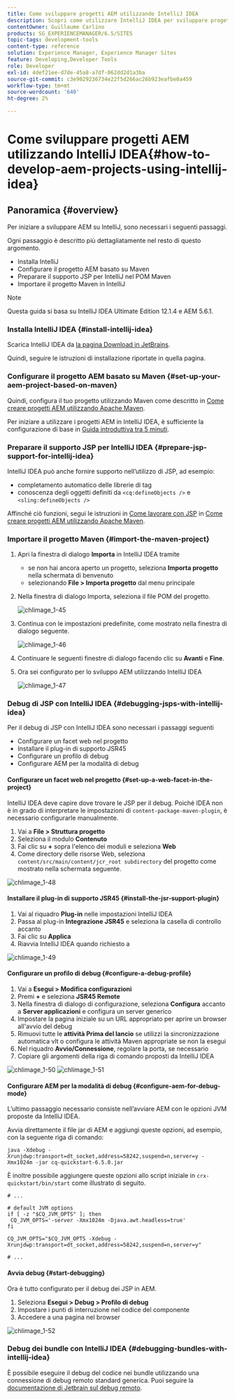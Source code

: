 ```yaml
---
title: Come sviluppare progetti AEM utilizzando IntelliJ IDEA
description: Scopri come utilizzare IntelliJ IDEA per sviluppare progetti Adobe Experience Manager.
contentOwner: Guillaume Carlino
products: SG_EXPERIENCEMANAGER/6.5/SITES
topic-tags: development-tools
content-type: reference
solution: Experience Manager, Experience Manager Sites
feature: Developing,Developer Tools
role: Developer
exl-id: 4def21ee-d7de-45a8-a7df-062dd2d1a3ba
source-git-commit: c3e9029236734e22f5d266ac26b923eafbe0a459
workflow-type: tm+mt
source-wordcount: '640'
ht-degree: 2%

---
```


# Come sviluppare progetti AEM utilizzando IntelliJ IDEA{#how-to-develop-aem-projects-using-intellij-idea}

## Panoramica {#overview}

Per iniziare a sviluppare AEM su IntelliJ, sono necessari i seguenti passaggi.

Ogni passaggio è descritto più dettagliatamente nel resto di questo argomento.

* Installa IntelliJ
* Configurare il progetto AEM basato su Maven
* Preparare il supporto JSP per IntelliJ nel POM Maven
* Importare il progetto Maven in IntelliJ

>[!NOTE]
>
>Questa guida si basa su IntelliJ IDEA Ultimate Edition 12.1.4 e AEM 5.6.1.

### Installa IntelliJ IDEA {#install-intellij-idea}

Scarica IntelliJ IDEA da [la pagina Download in JetBrains](https://www.jetbrains.com/idea/download/).

Quindi, seguire le istruzioni di installazione riportate in quella pagina.

### Configurare il progetto AEM basato su Maven {#set-up-your-aem-project-based-on-maven}

Quindi, configura il tuo progetto utilizzando Maven come descritto in [Come creare progetti AEM utilizzando Apache Maven](/help/sites-developing/ht-projects-maven.md).

Per iniziare a utilizzare i progetti AEM in IntelliJ IDEA, è sufficiente la configurazione di base in [Guida introduttiva tra 5 minuti](https://maven.apache.org/guides/getting-started/maven-in-five-minutes.html).

### Preparare il supporto JSP per IntelliJ IDEA {#prepare-jsp-support-for-intellij-idea}

IntelliJ IDEA può anche fornire supporto nell’utilizzo di JSP, ad esempio:

* completamento automatico delle librerie di tag
* conoscenza degli oggetti definiti da `<cq:defineObjects />` e `<sling:defineObjects />`

Affinché ciò funzioni, segui le istruzioni in [Come lavorare con JSP](/help/sites-developing/ht-projects-maven.md#how-to-work-with-jsps) in [Come creare progetti AEM utilizzando Apache Maven](/help/sites-developing/ht-projects-maven.md).

### Importare il progetto Maven {#import-the-maven-project}

1. Apri la finestra di dialogo **Importa** in IntelliJ IDEA tramite

   * se non hai ancora aperto un progetto, seleziona **Importa progetto** nella schermata di benvenuto
   * selezionando **File > Importa progetto** dal menu principale

1. Nella finestra di dialogo Importa, seleziona il file POM del progetto.

   ![chlimage_1-45](assets/chlimage_1-45a.png)

1. Continua con le impostazioni predefinite, come mostrato nella finestra di dialogo seguente.

   ![chlimage_1-46](assets/chlimage_1-46a.png)

1. Continuare le seguenti finestre di dialogo facendo clic su **Avanti** e **Fine**.
1. Ora sei configurato per lo sviluppo AEM utilizzando IntelliJ IDEA

   ![chlimage_1-47](assets/chlimage_1-47a.png)

### Debug di JSP con IntelliJ IDEA {#debugging-jsps-with-intellij-idea}

Per il debug di JSP con IntelliJ IDEA sono necessari i passaggi seguenti

* Configurare un facet web nel progetto
* Installare il plug-in di supporto JSR45
* Configurare un profilo di debug
* Configurare AEM per la modalità di debug

#### Configurare un facet web nel progetto {#set-up-a-web-facet-in-the-project}

IntelliJ IDEA deve capire dove trovare le JSP per il debug. Poiché IDEA non è in grado di interpretare le impostazioni di `content-package-maven-plugin`, è necessario configurarle manualmente.

1. Vai a **File > Struttura progetto**
1. Seleziona il modulo **Contenuto**
1. Fai clic su **+** sopra l&#39;elenco dei moduli e seleziona **Web**
1. Come directory delle risorse Web, seleziona `content/src/main/content/jcr_root subdirectory` del progetto come mostrato nella schermata seguente.

![chlimage_1-48](assets/chlimage_1-48a.png)

#### Installare il plug-in di supporto JSR45 {#install-the-jsr-support-plugin}

1. Vai al riquadro **Plug-in** nelle impostazioni IntelliJ IDEA
1. Passa al plug-in **Integrazione JSR45** e seleziona la casella di controllo accanto
1. Fai clic su **Applica**
1. Riavvia IntelliJ IDEA quando richiesto a

![chlimage_1-49](assets/chlimage_1-49a.png)

#### Configurare un profilo di debug {#configure-a-debug-profile}

1. Vai a **Esegui > Modifica configurazioni**
1. Premi **+** e seleziona **JSR45 Remote**
1. Nella finestra di dialogo di configurazione, seleziona **Configura** accanto a **Server applicazioni** e configura un server generico
1. Impostare la pagina iniziale su un URL appropriato per aprire un browser all&#39;avvio del debug
1. Rimuovi tutte le **attività Prima del lancio** se utilizzi la sincronizzazione automatica vlt o configura le attività Maven appropriate se non la esegui
1. Nel riquadro **Avvio/Connessione**, regolare la porta, se necessario
1. Copiare gli argomenti della riga di comando proposti da IntelliJ IDEA

![chlimage_1-50](assets/chlimage_1-50a.png) ![chlimage_1-51](assets/chlimage_1-51a.png)

#### Configurare AEM per la modalità di debug {#configure-aem-for-debug-mode}

L’ultimo passaggio necessario consiste nell’avviare AEM con le opzioni JVM proposte da IntelliJ IDEA.

Avvia direttamente il file jar di AEM e aggiungi queste opzioni, ad esempio, con la seguente riga di comando:

`java -Xdebug -Xrunjdwp:transport=dt_socket,address=58242,suspend=n,server=y -Xmx1024m -jar cq-quickstart-6.5.0.jar`

È inoltre possibile aggiungere queste opzioni allo script iniziale in `crx-quickstart/bin/start` come illustrato di seguito.

```shell
# ...

# default JVM options
if [ -z "$CQ_JVM_OPTS" ]; then
 CQ_JVM_OPTS='-server -Xmx1024m -Djava.awt.headless=true'
fi

CQ_JVM_OPTS="$CQ_JVM_OPTS -Xdebug -Xrunjdwp:transport=dt_socket,address=58242,suspend=n,server=y"

# ...
```

#### Avvia debug {#start-debugging}

Ora è tutto configurato per il debug dei JSP in AEM.

1. Seleziona **Esegui > Debug > Profilo di debug**
1. Impostare i punti di interruzione nel codice del componente
1. Accedere a una pagina nel browser

![chlimage_1-52](assets/chlimage_1-52a.png)

### Debug dei bundle con IntelliJ IDEA {#debugging-bundles-with-intellij-idea}

È possibile eseguire il debug del codice nei bundle utilizzando una connessione di debug remoto standard generica. Puoi seguire la [documentazione di Jetbrain sul debug remoto](https://www.jetbrains.com/help/idea/remote-debugging-with-product.html#remote-interpreter).
